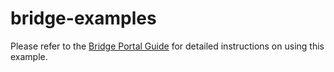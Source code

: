 # bridge-examples

Please refer to the [Bridge Portal Guide](../../docs/portal-guide.md) for detailed instructions on using this example.
